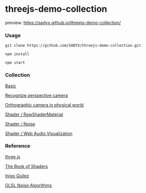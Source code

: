 # threejs-demo-collection

preview: https://sadyx.github.io/threejs-demo-collection/

### Usage
```
git clone https://github.com/SADYX/threejs-demo-collection.git

npm install

npm start
```

### Collection
[Basic](https://sadyx.github.io/threejs-demo-collection/demos/basic.html)

[Recognize perspective camera](https://sadyx.github.io/threejs-demo-collection/demos/recognize_perspective_camera.html)

[Orthographic camera in physical world](https://sadyx.github.io/threejs-demo-collection/demos/orthographic_camera_in_physical_world.html)

[Shader / RawShaderMaterial](https://sadyx.github.io/threejs-demo-collection/demos/shader@rawShaderMaterial.html)

[Shader / Noise](https://sadyx.github.io/threejs-demo-collection/demos/shader@noise.html)

[Shader / Web Audio Visualization](https://sadyx.github.io/threejs-demo-collection/demos/shader@web_audio_visualization.html)

### Reference
[three.js](https://github.com/mrdoob/three.js)

[The Book of Shaders](https://thebookofshaders.com/)

[Inigo Quilez ](https://iquilezles.org/)

[GLSL Noise Algorithms](https://gist.github.com/patriciogonzalezvivo/670c22f3966e662d2f83)
